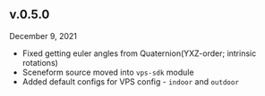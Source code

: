 ## v.0.5.0
December 9, 2021

- Fixed getting euler angles from Quaternion(YXZ-order; intrinsic rotations)
- Sceneform source moved into `vps-sdk` module
- Added default configs for VPS config - `indoor` and `outdoor`